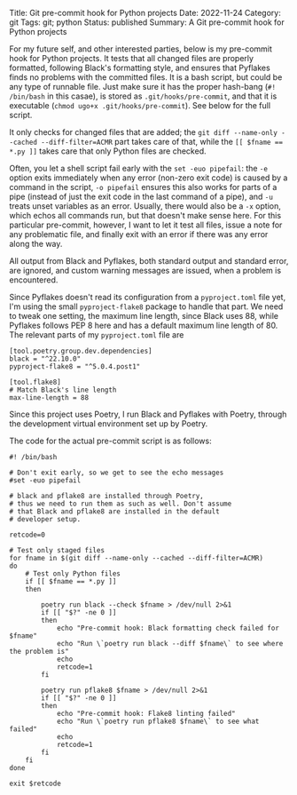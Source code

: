 Title: Git pre-commit hook for Python projects
Date: 2022-11-24
Category: git
Tags: git; python
Status: published
Summary: A Git pre-commit hook for Python projects


For my future self, and other interested parties, below is my pre-commit hook for Python projects. It tests that all changed files are properly formatted, following Black's formatting style, and ensures that Pyflakes finds no problems with the committed files. It is a bash script, but could be any type of runnable file. Just make sure it has the proper hash-bang (`#! /bin/bash` in this casae), is stored as `.git/hooks/pre-commit`, and that it is executable (`chmod ugo+x .git/hooks/pre-commit`). See below for the full script.

It only checks for changed files that are added; the `git diff --name-only --cached --diff-filter=ACMR` part takes care of that, while the `[[ $fname == *.py ]]` takes care that only Python files are checked.

Often, you let a shell script fail early with the `set -euo pipefail`: the `-e` option exits immediately when any error (non-zero exit code) is caused by a command in the script, `-o pipefail` ensures this also works for parts of a pipe (instead of just the exit code in the last command of a pipe), and `-u` treats unset variables as an error. Usually, there would also be a `-x` option, which echos all commands run, but that doesn't make sense here. For this particular pre-commit, however, I want to let it test all files, issue a note for any problematic file, and finally exit with an error if there was any error along the way.

All output from Black and Pyflakes, both standard output and standard error, are ignored, and custom warning messages are issued, when a problem is encountered.

Since Pyflakes doesn't read its configuration from a `pyproject.toml` file yet, I'm using the small `pyproject-flake8` package to handle that part. We need to tweak one setting, the maximum line length, since Black uses 88, while Pyflakes follows PEP 8 here and has a default maximum line length of 80. The relevant parts of my `pyproject.toml` file are 

```
[tool.poetry.group.dev.dependencies]
black = "^22.10.0"
pyproject-flake8 = "^5.0.4.post1"

[tool.flake8]
# Match Black's line length
max-line-length = 88
```

Since this project uses Poetry, I run Black and Pyflakes with Poetry, through the development virtual environment set up by Poetry.

The code for the actual pre-commit script is as follows:

```
#! /bin/bash

# Don't exit early, so we get to see the echo messages
#set -euo pipefail

# black and pflake8 are installed through Poetry,
# thus we need to run them as such as well. Don't assume
# that Black and pflake8 are installed in the default
# developer setup.

retcode=0

# Test only staged files
for fname in $(git diff --name-only --cached --diff-filter=ACMR)
do
	# Test only Python files
	if [[ $fname == *.py ]]
	then

		poetry run black --check $fname > /dev/null 2>&1
		if [[ "$?" -ne 0 ]]
		then
			echo "Pre-commit hook: Black formatting check failed for $fname"
			echo "Run \`poetry run black --diff $fname\` to see where the problem is"
			echo
			retcode=1
		fi

		poetry run pflake8 $fname > /dev/null 2>&1
		if [[ "$?" -ne 0 ]]
		then
			echo "Pre-commit hook: Flake8 linting failed"
			echo "Run \`poetry run pflake8 $fname\` to see what failed"
			echo
			retcode=1
		fi
	fi
done

exit $retcode
```
